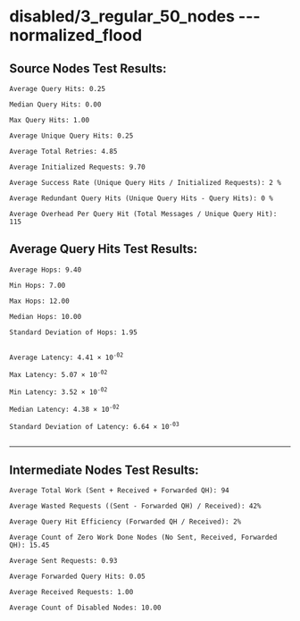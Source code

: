 # disabled/3_regular_50_nodes --- normalized_flood
## Source Nodes Test Results:
	Average Query Hits: 0.25

	Median Query Hits: 0.00

	Max Query Hits: 1.00

	Average Unique Query Hits: 0.25

	Average Total Retries: 4.85

	Average Initialized Requests: 9.70

	Average Success Rate (Unique Query Hits / Initialized Requests): 2 %

	Average Redundant Query Hits (Unique Query Hits - Query Hits): 0 %

	Average Overhead Per Query Hit (Total Messages / Unique Query Hit): 115



## Average Query Hits Test Results:
<pre><code>Average Hops: 9.40

Min Hops: 7.00

Max Hops: 12.00

Median Hops: 10.00

Standard Deviation of Hops: 1.95


Average Latency: 4.41 × 10<sup>-02</sup>

Max Latency: 5.07 × 10<sup>-02</sup>

Min Latency: 3.52 × 10<sup>-02</sup>

Median Latency: 4.38 × 10<sup>-02</sup>

Standard Deviation of Latency: 6.64 × 10<sup>-03</sup>

</code></pre>

---------------------------------------------
## Intermediate Nodes Test Results:

	Average Total Work (Sent + Received + Forwarded QH): 94

	Average Wasted Requests ((Sent - Forwarded QH) / Received): 42%

	Average Query Hit Efficiency (Forwarded QH / Received): 2%

	Average Count of Zero Work Done Nodes (No Sent, Received, Forwarded QH): 15.45

	Average Sent Requests: 0.93

	Average Forwarded Query Hits: 0.05

	Average Received Requests: 1.00

	Average Count of Disabled Nodes: 10.00

